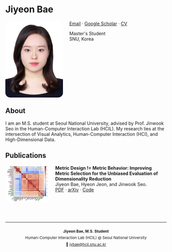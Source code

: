 <link rel="stylesheet" href="assets/css/custom.css">

# Jiyeon Bae

<img src="./me.jpg" alt="profile photo" width="180" align="left" style="margin-right:20px; border-radius:15px;">

<a href="mailto:jybae@hcil.snu.ac.kr">Email</a> · <a href="https://scholar.google.com/citations?user=BETDiI4AAAAJ&hl=ko">Google Scholar</a> · <a href="./cv.pdf">CV</a>

<p class="affiliation">Master's Student<br>SNU, Korea</p>

<br clear="left"/>

## About

I am an M.S. student at Seoul National University, advised by Prof. Jinwook Seo in the Human-Computer Interaction Lab (HCIL). My research lies at the intersection of Visual Analytics, Human-Computer Interaction (HCI), and High-Dimensional Data.

## Publications

<div class="pub-item">
  <img class="pub-thumb" src="./paper.png" alt="thumbnail" style="width:140px; border-radius:8px; float:left; margin-right:16px;">
  <div>
    <b>Metric Design != Metric Behavior: Improving Metric Selection for the Unbiased Evaluation of Dimensionality Reduction</b><br>
    Jiyeon Bae, Hyeon Jeon, and Jinwook Seo.<br>
    <a href="./mdmb.pdf">PDF</a> · <a href="https://arxiv.org/abs/2507.02225">arXiv</a> · <a href="https://github.com/JiyeonBae/dr-metric-selection.git">Code</a>
  </div>
  <div style="clear:left;"></div>
</div>

<br><br>

---

<p align="center">
  <sub>
    <b>Jiyeon Bae, M.S. Student</b><br>
    Human-Computer Interaction Lab (HCIL) @ Seoul National University<br>
    📧 <a href="mailto:jybae@hcil.snu.ac.kr">jybae@hcil.snu.ac.kr</a>
  </sub>
</p>
